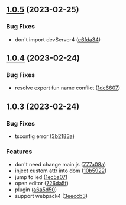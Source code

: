 ## [1.0.5](https://github.com/lyx-jay/webpack-vue-plugin-spector/compare/v1.0.4...v1.0.5) (2023-02-25)


### Bug Fixes

* don't import devServer4 ([e6fda34](https://github.com/lyx-jay/webpack-vue-plugin-spector/commit/e6fda34fa8c7028a6dae3f560407b749b0da5553))



## [1.0.4](https://github.com/lyx-jay/webpack-vue-plugin-spector/compare/v1.0.3...v1.0.4) (2023-02-24)


### Bug Fixes

* resolve export fun name conflict ([1dc6607](https://github.com/lyx-jay/webpack-vue-plugin-spector/commit/1dc6607d19ad863d3757c9f6eb353ecbe2c541e9))



## 1.0.3 (2023-02-24)


### Bug Fixes

* tsconfig error ([3b2183a](https://github.com/lyx-jay/webpack-vue-plugin-spector/commit/3b2183a97e2d43828545b79a839fe7e8b456ade2))


### Features

* don't need change main.js ([777a08a](https://github.com/lyx-jay/webpack-vue-plugin-spector/commit/777a08a848c0154a3484c2d8b8e427a1b56aafe5))
* inject custom attr into dom ([10b5922](https://github.com/lyx-jay/webpack-vue-plugin-spector/commit/10b5922a6193ef2102d88dd37e4763e2ac394748))
* jump to ied ([1ec5a07](https://github.com/lyx-jay/webpack-vue-plugin-spector/commit/1ec5a07de0c0eacce9fa1e9b1aa8ff744e626bcd))
* open editor ([726da5f](https://github.com/lyx-jay/webpack-vue-plugin-spector/commit/726da5ff327d37d7a7348f2597e5b30d42fec39c))
* plugin ([a6a5d50](https://github.com/lyx-jay/webpack-vue-plugin-spector/commit/a6a5d50d869c15e57179145a0a78d952416de23d))
* support webpack4 ([3eeccb3](https://github.com/lyx-jay/webpack-vue-plugin-spector/commit/3eeccb3b3934045bd43ae65f52406415347083c9))



